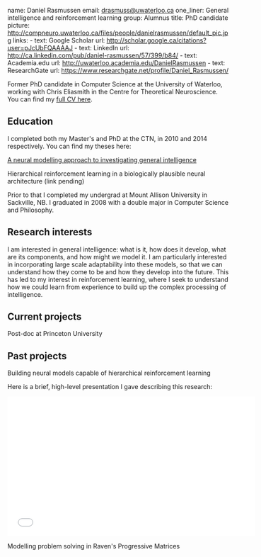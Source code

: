name: Daniel Rasmussen
email: drasmuss@uwaterloo.ca
one_liner: General intelligence and reinforcement learning
group: Alumnus
title: PhD candidate
picture: http://compneuro.uwaterloo.ca/files/people/danielrasmussen/default_pic.jpg
links: 
    - text: Google Scholar
      url: http://scholar.google.ca/citations?user=pJcUbFQAAAAJ
    - text: LinkedIn
      url: http://ca.linkedin.com/pub/daniel-rasmussen/57/399/b84/
    - text: Academia.edu
      url: http://uwaterloo.academia.edu/DanielRasmussen
    - text: ResearchGate
      url: https://www.researchgate.net/profile/Daniel_Rasmussen/

Former PhD candidate in Computer Science at the University of Waterloo,
working with Chris Eliasmith in the Centre for Theoretical Neuroscience.
You can find my [full CV here](http://compneuro.uwaterloo.ca/files/people/danielrasmussen/CV.pdf).

## Education

I completed both my Master's and PhD at the CTN, in 2010 and 2014 respectively.  You can find my theses here:

[A neural modelling approach to investigating general intelligence](http://hdl.handle.net/10012/5330)

Hierarchical reinforcement learning in a biologically plausible neural architecture (link pending)

Prior to that I completed my undergrad at Mount Allison
University in Sackville, NB. I graduated in 2008 with a double major in Computer Science and Philosophy. 

## Research interests

I am interested in general intelligence: what is it, how does it develop, what
are its components, and how might we model it. I am particularly interested in
incorporating large scale adaptability into these models, so that we can
understand how they come to be and how they develop into the future.  This has led to 
my interest in reinforcement learning, where I seek to understand how we could
learn from experience to build up the complex processing of intelligence.

## Current projects

Post-doc at Princeton University


## Past projects

Building neural models capable of hierarchical reinforcement learning

Here is a brief, high-level presentation I gave describing this research:
<iframe width="560" height="315" src="//www.youtube.com/embed/_f2p0inm79s" frameborder="0" allowfullscreen></iframe>

Modelling problem solving in Raven's Progressive Matrices


